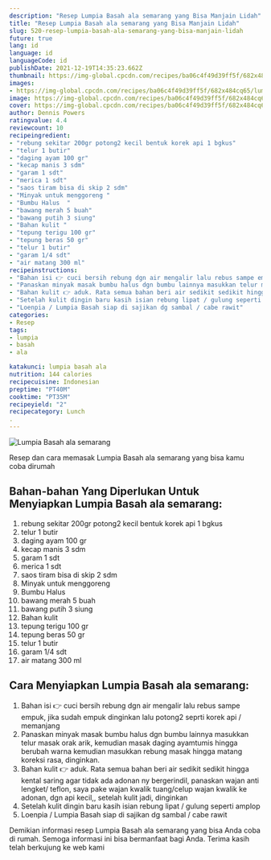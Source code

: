 ```yaml
---
description: "Resep Lumpia Basah ala semarang yang Bisa Manjain Lidah"
title: "Resep Lumpia Basah ala semarang yang Bisa Manjain Lidah"
slug: 520-resep-lumpia-basah-ala-semarang-yang-bisa-manjain-lidah
future: true
lang: id
language: id
languageCode: id
publishDate: 2021-12-19T14:35:23.662Z 
thumbnail: https://img-global.cpcdn.com/recipes/ba06c4f49d39ff5f/682x484cq65/lumpia-basah-ala-semarang-foto-resep-utama.png
images:
- https://img-global.cpcdn.com/recipes/ba06c4f49d39ff5f/682x484cq65/lumpia-basah-ala-semarang-foto-resep-utama.png
image: https://img-global.cpcdn.com/recipes/ba06c4f49d39ff5f/682x484cq65/lumpia-basah-ala-semarang-foto-resep-utama.png
cover: https://img-global.cpcdn.com/recipes/ba06c4f49d39ff5f/682x484cq65/lumpia-basah-ala-semarang-foto-resep-utama.png
author: Dennis Powers
ratingvalue: 4.4
reviewcount: 10
recipeingredient:
- "rebung sekitar 200gr potong2 kecil bentuk korek api 1 bgkus"
- "telur 1 butir"
- "daging ayam 100 gr"
- "kecap manis 3 sdm"
- "garam 1 sdt"
- "merica 1 sdt"
- "saos tiram bisa di skip 2 sdm"
- "Minyak untuk menggoreng "
- "Bumbu Halus  "
- "bawang merah 5 buah"
- "bawang putih 3 siung"
- "Bahan kulit "
- "tepung terigu 100 gr"
- "tepung beras 50 gr"
- "telur 1 butir"
- "garam 1/4 sdt"
- "air matang 300 ml"
recipeinstructions:
- "Bahan isi 👉 cuci bersih rebung dgn air mengalir lalu rebus sampe empuk, jika sudah empuk dinginkan lalu potong2 seprti korek api / memanjang"
- "Panaskan minyak masak bumbu halus dgn bumbu lainnya masukkan telur masak orak arik, kemudian masak daging ayamtumis hingga berubah warna kemudian masukkan rebung masak hingga matang koreksi rasa, dinginkan."
- "Bahan kulit 👉 aduk. Rata semua bahan beri air sedikit sedikit hingga kental saring agar tidak ada adonan ny bergerindil, panaskan wajan anti lengket/ teflon, saya pake wajan kwalik tuang/celup wajan kwalik ke adonan, dgn api kecil,, setelah kulit jadi, dinginkan"
- "Setelah kulit dingin baru kasih isian rebung lipat / gulung seperti amplop"
- "Loenpia / Lumpia Basah siap di sajikan dg sambal / cabe rawit"
categories:
- Resep
tags:
- lumpia
- basah
- ala

katakunci: lumpia basah ala 
nutrition: 144 calories
recipecuisine: Indonesian
preptime: "PT40M"
cooktime: "PT35M"
recipeyield: "2"
recipecategory: Lunch
. 
---
```



![Lumpia Basah ala semarang](https://img-global.cpcdn.com/recipes/ba06c4f49d39ff5f/682x484cq65/lumpia-basah-ala-semarang-foto-resep-utama.png)

Resep dan cara memasak  Lumpia Basah ala semarang yang bisa kamu coba dirumah

<!--inarticleads1-->

## Bahan-bahan Yang Diperlukan Untuk Menyiapkan Lumpia Basah ala semarang:

1. rebung sekitar 200gr potong2 kecil bentuk korek api 1 bgkus
1. telur 1 butir
1. daging ayam 100 gr
1. kecap manis 3 sdm
1. garam 1 sdt
1. merica 1 sdt
1. saos tiram bisa di skip 2 sdm
1. Minyak untuk menggoreng 
1. Bumbu Halus  
1. bawang merah 5 buah
1. bawang putih 3 siung
1. Bahan kulit 
1. tepung terigu 100 gr
1. tepung beras 50 gr
1. telur 1 butir
1. garam 1/4 sdt
1. air matang 300 ml



<!--inarticleads2-->

## Cara Menyiapkan Lumpia Basah ala semarang:

1. Bahan isi 👉 cuci bersih rebung dgn air mengalir lalu rebus sampe empuk, jika sudah empuk dinginkan lalu potong2 seprti korek api / memanjang
1. Panaskan minyak masak bumbu halus dgn bumbu lainnya masukkan telur masak orak arik, kemudian masak daging ayamtumis hingga berubah warna kemudian masukkan rebung masak hingga matang koreksi rasa, dinginkan.
1. Bahan kulit 👉 aduk. Rata semua bahan beri air sedikit sedikit hingga kental saring agar tidak ada adonan ny bergerindil, panaskan wajan anti lengket/ teflon, saya pake wajan kwalik tuang/celup wajan kwalik ke adonan, dgn api kecil,, setelah kulit jadi, dinginkan
1. Setelah kulit dingin baru kasih isian rebung lipat / gulung seperti amplop
1. Loenpia / Lumpia Basah siap di sajikan dg sambal / cabe rawit




Demikian informasi  resep Lumpia Basah ala semarang   yang bisa Anda coba di rumah. Semoga informasi ini bisa bermanfaat bagi Anda. Terima kasih telah berkujung ke web kami
